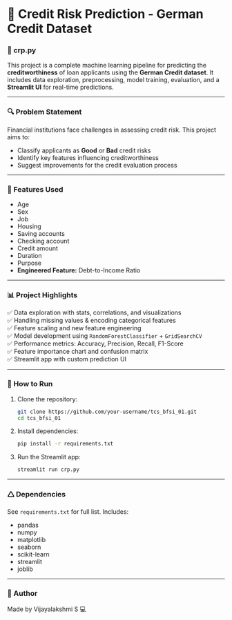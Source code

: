 # 🏦 Credit Risk Prediction - German Credit Dataset

### 📁 crp.py

This project is a complete machine learning pipeline for predicting the **creditworthiness** of loan applicants using the **German Credit dataset**. It includes data exploration, preprocessing, model training, evaluation, and a **Streamlit UI** for real-time predictions.

---

### 🔍 Problem Statement

Financial institutions face challenges in assessing credit risk. This project aims to:
- Classify applicants as **Good** or **Bad** credit risks
- Identify key features influencing creditworthiness
- Suggest improvements for the credit evaluation process

---

### 🧠 Features Used

- Age  
- Sex  
- Job  
- Housing  
- Saving accounts  
- Checking account  
- Credit amount  
- Duration  
- Purpose  
- **Engineered Feature:** Debt-to-Income Ratio

---

### 📊 Project Highlights

✅ Data exploration with stats, correlations, and visualizations  
✅ Handling missing values & encoding categorical features  
✅ Feature scaling and new feature engineering  
✅ Model development using `RandomForestClassifier` + `GridSearchCV`  
✅ Performance metrics: Accuracy, Precision, Recall, F1-Score  
✅ Feature importance chart and confusion matrix  
✅ Streamlit app with custom prediction UI

---

### 🚀 How to Run

1. Clone the repository:
   ```bash
   git clone https://github.com/your-username/tcs_bfsi_01.git
   cd tcs_bfsi_01

   ```

2. Install dependencies:
   ```bash
   pip install -r requirements.txt
   ```

3. Run the Streamlit app:
   ```bash
   streamlit run crp.py
   ```

---

### 🛆 Dependencies

See `requirements.txt` for full list. Includes:
- pandas
- numpy
- matplotlib
- seaborn
- scikit-learn
- streamlit
- joblib

---

### 📌 Author

Made by Vijayalakshmi S 💻

